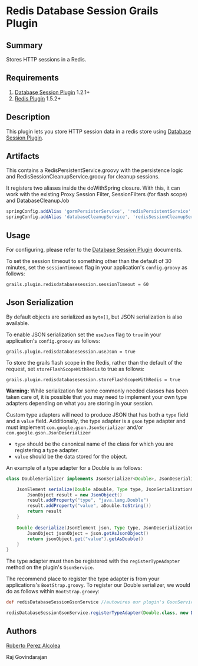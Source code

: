 # Redis Database Session Grails Plugin

## Summary
Stores HTTP sessions in a Redis.

## Requirements
1. [Database Session Plugin](http://grails.org/plugin/database-session) 1.2.1+
2. [Redis Plugin](http://grails.org/plugin/redis) 1.5.2+

## Description

This plugin lets you store HTTP session data in a redis store using [Database Session Plugin](http://grails.org/plugin/database-session).

## Artifacts

This contains a RedisPersistentService.groovy with the persistence logic and RedisSessionCleanupService.groovy for cleanup sessions.

It registers two aliases inside the doWithSpring closure. With this, it can work with the existing Proxy Session Filter, SessionFilters (for flash scope) and DatabaseCleanupJob

```groovy
springConfig.addAlias 'gormPersisterService', 'redisPersistentService'
springConfig.addAlias 'databaseCleanupService', 'redisSessionCleanupService'
```

## Usage

For configuring, please refer to the [Database Session Plugin](http://grails.org/plugin/database-session) documents.

To set the session timeout to something other than the default of 30 minutes, set the `sessionTimeout` flag in your application's `config.groovy` as follows:

`grails.plugin.redisdatabasesession.sessionTimeout = 60`

## Json Serialization

By default objects are serialized as `byte[]`, but JSON serialization is also available.

To enable JSON serialization set the `useJson` flag to `true` in your application's `config.groovy` as follows:

`grails.plugin.redisdatabasesession.useJson = true`

To store the grails flash scope in the Redis, rather than the default of the request, set `storeFlashScopeWithRedis` to true as follows:

`grails.plugin.redisdatabasesession.storeFlashScopeWithRedis = true`

**Warning:** While serialization for some commonly needed classes has been taken care of, it is possible that you may need to implement your own type adapters depending on what you are storing in your session.

Custom type adapters will need to produce JSON that has both a `type` field and a `value` field. Additionally, the type adapter is a `gson` type adapter and must implement `com.google.gson.JsonSerializer` and/or `com.google.gson.JsonDeserializer`

* `type` should be the canonical name of the class for which you are registering a type adapter.
* `value` should be the data stored for the object.

An example of a type adapter for a Double is as follows:

```groovy
class DoubleSerializer implements JsonSerializer<Double>, JsonDeserializer<Double> {

    JsonElement serialize(Double aDouble, Type type, JsonSerializationContext context) {
        JsonObject result = new JsonObject()
        result.addProperty("type", "java.lang.Double")
        result.addProperty("value", aDouble.toString())
        return result
    }
    
    Double deserialize(JsonElement json, Type type, JsonDeserializationContext context) {
        JsonObject jsonObject = json.getAsJsonObject()
        return jsonObject.get("value").getAsDouble()
    }
}
```

The type adapter must then be registered with the `registerTypeAdapter` method on the plugin's `GsonService`.

The recommend place to register the type adapter is from your applications's `BootStrap.groovy`. To register our Double serializer, we would do as follows within `BootStrap.groovy`:

```groovy
def redisDatabaseSessionGsonService //autowires our plugin's GsonService

redisDatabaseSessionGsonService.registerTypeAdapter(Double.class, new DoubleSerializer())
```

## Authors
[Roberto Perez Alcolea](http://blog.perezalcolea.info)

Raj Govindarajan
